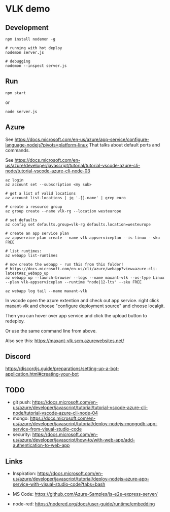 # VLK demo

## Development

    npm install nodemon -g

    # running with hot deploy
    nodemon server.js

    # debugging
    nodemon --inspect server.js

## Run

    npm start

or

    node server.js

## Azure

See https://docs.microsoft.com/en-us/azure/app-service/configure-language-nodejs?pivots=platform-linux
That talks about default ports and commands.

See https://docs.microsoft.com/en-us/azure/developer/javascript/tutorial/tutorial-vscode-azure-cli-node/tutorial-vscode-azure-cli-node-03

    az login
    az account set --subscription <my sub>

    # get a list of valid locations
    az account list-locations | jq '.[].name' | grep euro

    # create a resource group
    az group create --name vlk-rg --location westeurope

    # set defaults
    az config set defaults.group=vlk-rg defaults.location=westeurope

    # create an app service plan
    az appservice plan create --name vlk-appserviceplan --is-linux --sku FREE

    # list runtimes:
    az webapp list-runtimes

    # now create the webapp - run this from this folder!
    # https://docs.microsoft.com/en-us/cli/azure/webapp?view=azure-cli-latest#az_webapp_up
    az webapp up --launch-browser --logs --name maxant-vlk --os-type Linux --plan vlk-appserviceplan --runtime "node|12-lts" --sku FREE

    az webapp log tail --name maxant-vlk

In vscode open the azure extention and check out app service. right click maxant-vlk and choose 
"configure deployment source" and choose localgit.

Then you can hover over app service and click the upload button to redeploy.

Or use the same command line from above.

Also see this: https://maxant-vlk.scm.azurewebsites.net/

## Discord

https://discordjs.guide/preparations/setting-up-a-bot-application.html#creating-your-bot



## TODO

- git push: https://docs.microsoft.com/en-us/azure/developer/javascript/tutorial/tutorial-vscode-azure-cli-node/tutorial-vscode-azure-cli-node-04
- mongo: https://docs.microsoft.com/en-us/azure/developer/javascript/tutorial/deploy-nodejs-mongodb-app-service-from-visual-studio-code
- security: https://docs.microsoft.com/en-us/azure/developer/javascript/how-to/with-web-app/add-authentication-to-web-app

## Links

- Inspiration: https://docs.microsoft.com/en-us/azure/developer/javascript/tutorial/deploy-nodejs-azure-app-service-with-visual-studio-code?tabs=bash

- MS Code: https://github.com/Azure-Samples/js-e2e-express-server/

- node-red: https://nodered.org/docs/user-guide/runtime/embedding
